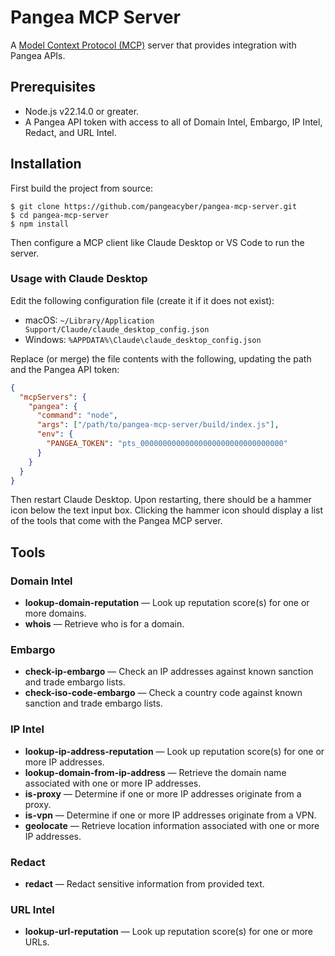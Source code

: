 # Pangea MCP Server

A [Model Context Protocol (MCP)](https://modelcontextprotocol.io/introduction)
server that provides integration with Pangea APIs.

## Prerequisites

- Node.js v22.14.0 or greater.
- A Pangea API token with access to all of Domain Intel, Embargo, IP Intel,
  Redact, and URL Intel.

## Installation

First build the project from source:

```shell
$ git clone https://github.com/pangeacyber/pangea-mcp-server.git
$ cd pangea-mcp-server
$ npm install
```

Then configure a MCP client like Claude Desktop or VS Code to run the server.

### Usage with Claude Desktop

Edit the following configuration file (create it if it does not exist):

- macOS: `~/Library/Application Support/Claude/claude_desktop_config.json`
- Windows: `%APPDATA%\Claude\claude_desktop_config.json`

Replace (or merge) the file contents with the following, updating the path and
the Pangea API token:

```json
{
  "mcpServers": {
    "pangea": {
      "command": "node",
      "args": ["/path/to/pangea-mcp-server/build/index.js"],
      "env": {
        "PANGEA_TOKEN": "pts_00000000000000000000000000000000"
      }
    }
  }
}
```

Then restart Claude Desktop. Upon restarting, there should be a hammer icon
below the text input box. Clicking the hammer icon should display a list of the
tools that come with the Pangea MCP server.

## Tools

### Domain Intel

- **lookup-domain-reputation** — Look up reputation score(s) for one or more domains.
- **whois** — Retrieve who is for a domain.

### Embargo

- **check-ip-embargo** — Check an IP addresses against known sanction and trade embargo lists.
- **check-iso-code-embargo** — Check a country code against known sanction and trade embargo lists.

### IP Intel

- **lookup-ip-address-reputation** — Look up reputation score(s) for one or more IP addresses.
- **lookup-domain-from-ip-address** — Retrieve the domain name associated with one or more IP addresses.
- **is-proxy** — Determine if one or more IP addresses originate from a proxy.
- **is-vpn** — Determine if one or more IP addresses originate from a VPN.
- **geolocate** — Retrieve location information associated with one or more IP addresses.

### Redact

- **redact** — Redact sensitive information from provided text.

### URL Intel

- **lookup-url-reputation** — Look up reputation score(s) for one or more URLs.
